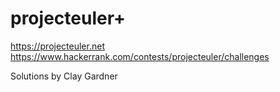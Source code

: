 # projecteuler+ 
https://projecteuler.net
https://www.hackerrank.com/contests/projecteuler/challenges

Solutions by Clay Gardner
